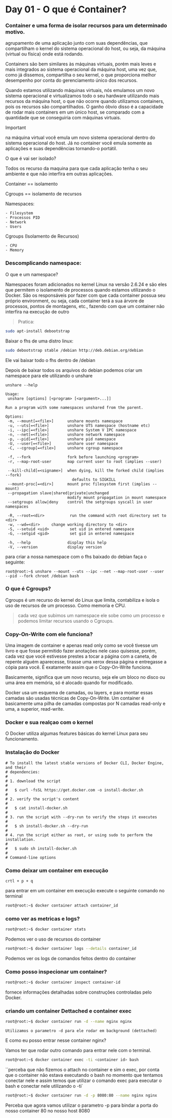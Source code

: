 # Day 01 - O que é Container?

### Container e uma forma de isolar recursos para um determinado motivo.
 
 
agrupamento de uma aplicação junto com suas dependências, que compartilham o kernel do sistema operacional do host, ou seja, da máquina (virtual ou física) onde está rodando.

Containers são bem similares às máquinas virtuais, porém mais leves e mais integrados ao sistema operacional da máquina host, uma vez que, como já dissemos, compartilha o seu kernel, o que proporciona melhor desempenho por conta do gerenciamento único dos recursos.

Quando estamos utilizando máquinas virtuais, nós emulamos um novo sistema operacional e virtualizamos todo o seu hardware utilizando mais recursos da máquina host, o que não ocorre quando utilizamos containers, pois os recursos são compartilhados. O ganho óbvio disso é a capacidade de rodar mais containers em um único host, se comparado com a quantidade que se conseguiria com máquinas virtuais.

> [!IMPORTANT] 
> na máquina virtual você emula um novo sistema operacional dentro do sistema operacional do host. Já no container você emula somente as aplicações e suas dependências tornando-o portátil.

O que é vai ser isolado?

Todos os recurso da maquina para que cada aplicação tenha o seu ambiente e que não interfira em outras aplicações.

Container == isolamento 

Cgroups == isolamento de recursos

Namespaces:

    - Filesystem
    - Processos PID
    - Network
    - Users

Cgroups (Isolamento de Recursos)

    - CPU
    - Memory

### Descomplicando namespace:

O que e um namespace?

Namespaces foram adicionados no kernel Linux na versão 2.6.24 e são eles que permitem o isolamento de processos quando estamos utilizando o Docker. São os responsáveis por fazer com que cada container possua seu próprio environment, ou seja, cada container terá a sua árvore de processos, pontos de montagens, etc., fazendo com que um container não interfira na execução de outro

>Pratica:

```bash
sudo apt-install debootstrap
```

Baixar o fhs de uma distro linux:

```bash
sudo debootstrap stable /debian http://deb.debian.org/debian
```
Ele vai baixar todo o fhs dentro de /debian

Depois de baixar todos os arquivos do debian podemos criar um namespace para ele utilizando o unshare

```
unshare --help

Usage:
 unshare [options] [<program> [<argument>...]]

Run a program with some namespaces unshared from the parent.

Options:
 -m, --mount[=<file>]      unshare mounts namespace
 -u, --uts[=<file>]        unshare UTS namespace (hostname etc)
 -i, --ipc[=<file>]        unshare System V IPC namespace
 -n, --net[=<file>]        unshare network namespace
 -p, --pid[=<file>]        unshare pid namespace
 -U, --user[=<file>]       unshare user namespace
 -C, --cgroup[=<file>]     unshare cgroup namespace

 -f, --fork                fork before launching <program>
 -r, --map-root-user       map current user to root (implies --user)

 --kill-child[=<signame>]  when dying, kill the forked child (implies --fork)
                             defaults to SIGKILL
 --mount-proc[=<dir>]      mount proc filesystem first (implies --mount)
 --propagation slave|shared|private|unchanged
                           modify mount propagation in mount namespace
 --setgroups allow|deny    control the setgroups syscall in user namespaces

 -R, --root=<dir>           run the command with root directory set to <dir>
 -w, --wd=<dir>     change working directory to <dir>
 -S, --setuid <uid>         set uid in entered namespace
 -G, --setgid <gid>         set gid in entered namespace

 -h, --help                display this help
 -V, --version             display version

```

para criar a nossa namespace com o fhs baixado do debian faça o seguinte:

```
root@root:~$ unshare --mount --uts --ipc --net --map-root-user --user --pid --fork chroot /debian bash
```

### O que é Cgroups?

Cgroups é um recurso do kernel do Linux que limita, contabiliza e isola o uso de recursos de um processo. Como memoria e CPU.

> cada vez que subimos um namespace ele sobe como um processo e podemos limitar recursos usando o Cgroups.


### Copy-On-Write com ele funciona?

Uma imagem de container e apenas read only
como se você tivesse um livro e que fosse permitido fazer anotações nele caso quisesse, porém, cada vez que você estivesse prestes a tocar a página com a caneta, de repente alguém aparecesse, tirasse uma xerox dessa página e entregasse a cópia para você. É exatamente assim que o Copy-On-Write funciona.

Basicamente, significa que um novo recurso, seja ele um bloco no disco ou uma área em memória, só é alocado quando for modificado.

Docker usa um esquema de camadas, ou layers, e para montar essas camadas são usadas técnicas de Copy-On-Write. Um container é basicamente uma pilha de camadas compostas por N camadas read-only e uma, a superior, read-write.


### Docker e sua realçao com o kernel

O Docker utiliza algumas features básicas do kernel Linux para seu funcionamento.

### Instalação do Docker

```
# To install the latest stable versions of Docker CLI, Docker Engine, and their
# dependencies:
#
# 1. download the script
#
#   $ curl -fsSL https://get.docker.com -o install-docker.sh
#
# 2. verify the script's content
#
#   $ cat install-docker.sh
#
# 3. run the script with --dry-run to verify the steps it executes
#
#   $ sh install-docker.sh --dry-run
#
# 4. run the script either as root, or using sudo to perform the installation.
#
#   $ sudo sh install-docker.sh
#
# Command-line options
```

### Como deixar um container em execução

`crtl + p + q`

para entrar em um container em execução execute o seguinte comando no terminal

``` bash
root@root:~$ docker container attach container_id
```

### como ver as metricas e logs?

``` bash
root@root:~$ docker container stats
```
Podemos ver o uso de recursos do container 

``` bash
root@root:~$ docker container logs --details container_id
```
Podemos ver os logs de comandos feitos dentro do container


### Como posso inspecionar um container?

``` bash
root@root:~$ docker container inspect container-id
```

fornece informações detalhadas sobre construções controladas pelo Docker.


### criando um container Dettached e container exec

``` bash
root@root:~$ docker container run -d --name nginx nginx
```
`Utilizamos o parametro -d para ele rodar em background (dettached)`

E como eu posso entrar nesse container nginx? 

Vamos ter que rodar outro comando para entrar nele com o terminal.

``` bash
root@root:~$ docker container exec -ti <container id> bash
```
``perceba que não fizemos o attach no container e sim o exec, por conta que o container não estava executando o bash no momento que tentamos conectar nele e assim temos que utilizar o comando exec para executar o bash e conectar nele utilizando o -ti`

``` bash
root@root:~$ docker container run -d -p 8080:80 --name nginx nginx
```
Perceba que agora vamos utilizar o parametro -p para bindar a porta do nosso container 80 no nosso host 8080
